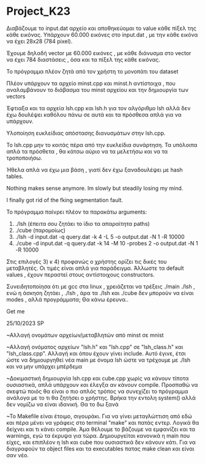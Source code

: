 # Project_K23

Διαβάζουμε το input.dat αρχείο και αποθηκεύομαι το value κάθε πίξελ της κάθε εικόνας. Υπάρχουν 60.000 εικόνες στο input.dat , με την κάθε εικόνα να έχει 28x28 (784 pixel).

Έχουμε δηλαδή vector με 60.000 εικόνες , με κάθε διάνυσμα στο vector να έχει 784 διαστάσεις , όσα και τα πίξελ της κάθε εικόνας.

Το πρόγραμμα πλέον ζητά από τον χρήστη το μονοπάτι του dataset

Πλέον υπάρχουν τα αρχείο minst.cpp και minst.h αντίστοιχα , που αναλαμβάνουν το διάβασμα του minst αρχείου και την δημιουργία των vectors

Έφτιαξα και τα αρχεία lsh.cpp και lsh.h για τον αλγόριθμο lsh αλλά δεν έχω δουλέψει καθόλου πάνω σε αυτά και τα πρόσθεσα απλά για να υπάρχουν.

Υλοποίηση ευκλείδιας απόστασης διανυσμάτων στην lsh.cpp.

To lsh.cpp μην το κοιτάς πέρα από την ευκλείδια συνάρτηση.
Τα υπόλοιπα απλά τα πρόσθετα , θα κάτσω αύριο να τα μελετήσω και να τα τροποποιήσω.

Ήθελα απλά να έχω μια βάση , γιατί δεν έχω ξαναδουλέψει με hash tables.

Nothing makes sense anymore. Im slowly but steadily losing my mind.

I finally got rid of the fking segmentation fault.

Το πρόγραμμα παίνρει πλέον τα παρακάτω arguments:

1) ./lsh (έπειτα σου ζητάει το ίδιο τα απαραίτητα paths)
2) ./cube (παρομοίως)
3) ./lsh -d input.dat -q query.dat -k 4 -L 5 -ο output.dat -Ν 1 -R 10000
4) ./cube -d input.dat -q query.dat -k 14 -Μ 10 -probes 2 -ο output.dat -Ν 1 -R 10000

Στις επιλογές 3) κ 4) προφανώς ο χρήστης ορίζει τις δικές του μεταβλητές. Οι τιμές είναι απλά για παράδειγμα.
Άλλωστε τα default values , έχουν περαστεί στους αντίστοιχους constructors.

Συνειδητοποίησα ότι με gcc στα linux , χρειάζεται να τρέξεις ./main ./lsh , ενώ η άσκηση ζητάει , ./lsh , άρα τα ./lsh και ./cube δεν μπορούν να είναι modes , αλλά προγράμματα; Θα κάνω έρευνα..

Get me 

25/10/2023 SP

~Αλλαγή ονομάτων αρχείων/μεταβλητών από minst σε mnist 

~Αλλαγή ονόματος αρχείων "lsh.h" και "lsh.cpp" σε "lsh_class.h" και "lsh_class.cpp". Αλλαγή και όπου έχουν γίνει include. Αυτό έγινε, έτσι ώστε να δημιουργηθεί νέα main με όνομα lsh ώστε να τρέχουμε με ./lsh και να μην υπάρχει μπέρδεμα

~Δοκιμαστική δημιουργία lsh.cpp και cube.cpp χωρίς να κάνουν τίποτα ουσιαστικά, απλά υπάρχουν και έλεγξα αν κάνουν compile. Προσπαθώ να σκεφτώ ποιός θα είναι ο πιο απλός τρόπος να συνεχίζει το πρόγραμμα ανάλογα με το τι θα ζητήσει ο χρήστης. Βρήκα την εντολη system() αλλά δεν νομίζω να είναι ιδανική. Θα το δω ξανά

~Το Makefile είναι έτοιμο, σιγουράκι. Για να γίνει μεταγλώττιση από εδώ και πέρα μένει να γράφεις στο terminal "make" και πατάς εντερ. Λογικά θα δείχνει και τι κάνει compile. Άμα θέλουμε το βάζουμε να εμφανίζει και τα warnings, εγώ τα έκρυψα για τώρα. Δημιουργείται κανονικά η main που είχες, και επιπλέον η lsh και cube που ουσιαστικά δεν κάνουν κάτι. Για να διαγραφούν τα object files και τα executables πατας make clean και είναι σαν νέο. 